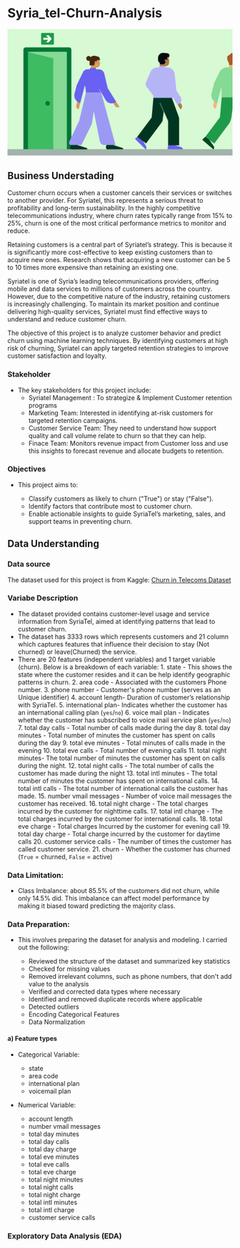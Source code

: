 # Syria_tel-Churn-Analysis

![Customer Churn Illustration](Images/Customer-Churn.webp)

## Business Understading
Customer churn occurs when a customer cancels their services or switches to another provider. For Syriatel, this represents a serious threat to profitability and long-term sustainability. In the highly competitive telecommunications industry, where churn rates typically range from 15% to 25%,  churn is one of the most critical performance metrics to monitor and reduce.

Retaining customers is a central part of Syriatel’s strategy. This is because it is significantly more cost-effective to keep existing customers than to acquire new ones. Research shows that acquiring a new customer can be 5 to 10 times more expensive than retaining an existing one. 

Syriatel is one of Syria’s leading telecommunications providers, offering mobile and data services to millions of customers across the country. However, due to the competitive nature of the industry, retaining customers is increasingly challenging. To maintain its market position and continue delivering high-quality services, Syriatel must find effective ways to understand and reduce customer churn.

The objective of this project is to analyze customer behavior and predict churn using machine learning techniques. By identifying customers at high risk of churning, Syriatel can apply targeted retention strategies to improve customer satisfaction and loyalty. 

### Stakeholder

- The key stakeholders for this project include:  
   - Syriatel Management : To strategize & Implement Customer retention programs
   - Marketing Team: Interested in identifying at-risk customers for targeted retention campaigns.
   - Customer Service Team: They need to understand how support quality and call volume relate to churn so that they can help.
   - Finace Team: Monitors revenue impact from Customer loss and use this insights to forecast revenue and allocate budgets to retention.


### Objectives

- This project aims to:

   - Classify customers as likely to churn ("True") or stay ("False").
   -  Identify factors that contribute most to customer churn.
   - Enable actionable insights to guide SyriaTel’s marketing, sales, and support teams in preventing churn.



## Data Understanding

### Data source

The dataset used for this project is from Kaggle: [Churn in Telecoms Dataset](https://www.kaggle.com/datasets/becksddf/churn-in-telecoms-dataset)


### Variabe Description

- The dataset provided contains customer-level usage and service information from SyriaTel, aimed at identifying patterns that lead to customer churn. 
- The dataset has 3333 rows which represents customers and 21 column which captures features that influence their decision to stay (Not churned) or leave(Churned) the service.
- There are 20 features (independent variables) and 1 target variable (churn). Below is a breakdown of each variable:
      1. state - This shows the state where the customer resides and it can be help identify geographic patterns in churn.
      2. area code - Associated with the customers Phone number.
      3. phone number - Customer's phone number (serves as an Unique identifier)
      4. account length- Duration of customer’s relationship with SyriaTel. 
      5. international plan- Indicates whether the customer has an international calling plan (`yes`/`no`)
      6. voice mail plan - Indicates whether the customer has subscribed to voice mail service plan (`yes`/`no`)
      7. total day calls - Total number of calls made during the day
      8. total day minutes - Total number of minutes the customer has spent on calls during the day
      9. total eve minutes - Total minutes of calls made in the evening
      10. total eve calls - Total number of evening calls
      11. total night minutes- The total number of minutes the customer has spent on calls during the night.
      12. total night calls - The total number of calls the customer has made during the night
      13. total intl minutes -  The total number of minutes the customer has spent on international calls.
      14. total intl calls  -  The total number of international calls the customer has made.
      15. number vmail messages - Number of voice mail messages the customer has received.
      16. total night charge - The total charges incurred by the customer for nighttime calls.
      17. total intl charge - The total charges incurred by the customer for international calls.
      18. total eve charge - Total charges Incurred by the customer for evening call
      19. total day charge - Total charge incurred by the customer for daytime calls
      20. customer service calls - The number of times the customer has called customer service.
      21. churn -  Whether the customer has churned (`True` = churned, `False` = active)

 ### Data Limitation:
- Class Imbalance: about 85.5% of the customers did not churn, while only 14.5% did. This imbalance can affect model performance by making it biased toward predicting the majority class.

### Data Preparation:
- This involves preparing the dataset for analysis and modeling. I carried out the following:

   - Reviewed the structure of the dataset and summarized key statistics
   - Checked for missing values
   - Removed irrelevant columns, such as phone numbers, that don't add value to the analysis
   - Verified and corrected data types where necessary
   - Identified and removed duplicate records where applicable
   - Detected outliers
   - Encoding Categorical Features
   - Data Normalization

 #### a) Feature types
 - Categorical Variable:
   - state
   - area code
   - international plan
   - voicemail plan

- Numerical Variable: 
   - account length
   - number vmail messages
   - total day minutes
   - total day calls
   - total day charge
   - total eve minutes
   - total eve calls
   - total eve charge
   - total night minutes
   - total night calls
   - total night charge
   - total intl minutes
   - total intl charge
   - customer service calls  

 ### Exploratory Data Analysis (EDA) 